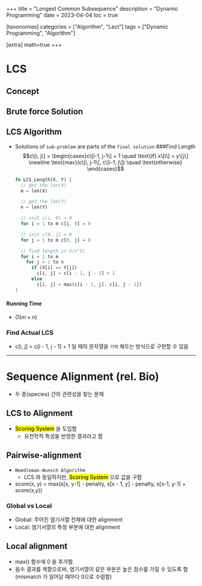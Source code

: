 +++
title = "Longest Common Subsequence"
description = "Dynamic Programming"
date = 2023-04-04
toc = true

[taxonomies]
categories = ["Algorithm", "Lect"]
tags = ["Dynamic Programming", "Algorithm"]

[extra]
math=true
+++

# LCS
## Concept
## Brute force Solution
## LCS Algorithm
- Solutions of `sub-problem` are parts of the `final solution`
###Find Length
$$c\[i, j\] = \begin{cases}c\[i-1, j-1\] + 1 \quad \text{if} x\[i\] = y\[j\] \newline \text{max}(c\[i, j-1\], c\[i-1, j\]) \quad \text{otherwise} \end{cases}$$
  ```rust
  fn LCS_Length(X, Y) {
    // get the len(X)
    m = len(X)

    // get the len(Y)
    n = len(Y)

    // init c[i, 0] = 0
    for i = 1 to m c[i, 0] = 0

    // init c[0, j] = 0
    for j = 1 to m c[0, j] = 0

    // find length in O(n^2)
    for i = 1 to m
      for j = 1 to n
        if (X[i] == Y[j])
          c[i, j] = c[i - 1, j - 1] + 1
        else
          c[i, j] = max(c[i - 1, j], c[i, j - 1])
  }
  ```
#### Running Time
- $O(m \times n)$

### Find Actual LCS
- c[i, j] = c[i - 1, j - 1] + 1 일 때의 문자열을 `기억` 해두는 방식으로 구현할 수 있음

---
# Sequence Alignment (rel. Bio)
- 두 종(species) 간의 관련성을 찾는 문제
## LCS to Alignment
- <mark>Scoring System</mark> 을 도입함
  - 유전학적 특성을 반영한 결과라고 함
## Pairwise-alignment
- `Needleman-Wunsch Algorithm`
  - LCS 와 동일하지만, <mark>Scoring System</mark> 으로 값을 구함
- score(x, y) = max(s[x, y-1] - penalty, s[x - 1, y] - penalty, s[x-1, y-1] + score(x,y))

### Global vs Local
- Global: 주어진 염기서열 전체에 대한 alignment 
- Local: 염기서열의 특정 부분에 대한 alignment

## Local alignment
- max() 함수에 $0$ 을 추가함.
- 음수 결과를 제함으로써, 염기서열이 같은 부분은 높은 점수를 가질 수 있도록 함 (mismatch 가 일어날 때마다 0으로 수렴함)
